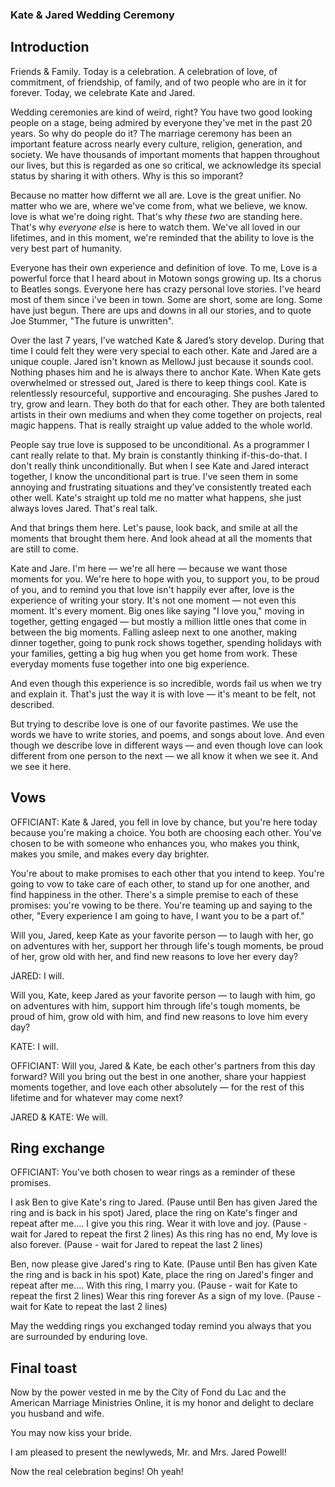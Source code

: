 ### Kate & Jared Wedding Ceremony

## Introduction

Friends & Family. Today is a celebration. A celebration of love, of commitment, of friendship, of family, and of two people who are in it for forever. Today, we celebrate Kate and Jared. 

Wedding ceremonies are kind of weird, right? You have two good looking people on a stage, being admired by everyone they've met in the past 20 years. So why do people do it? The marriage ceremony has been an important feature across nearly every culture, religion, generation, and society. We have thousands of important moments that happen throughout our lives, but this is regarded as one so critical, we acknowledge its special status by sharing it with others. Why is this so imporant?

Because no matter how differnt we all are. Love is the great unifier. No matter who we are, where we've come from, what we believe, we know. love is what we're doing right. That's why *these two* are standing here. That's why *everyone else* is here to watch them. We've all loved in our lifetimes, and in this moment, we're reminded that the ability to love is the very best part of humanity.

Everyone has their own experience and definition of love. To me, Love is a powerful force that I heard about in Motown songs growing up. Its a chorus to Beatles songs. Everyone here has crazy personal love stories. I've heard most of them since i've been in town. Some are short, some are long. Some have just begun. There are ups and downs in all our stories, and to quote Joe Stummer, "The future is unwritten".

Over the last 7 years, I’ve watched Kate & Jared’s story develop. During that time I could felt they were very special to each other. Kate and Jared are a unique couple. Jared isn't known as MellowJ just because it sounds cool. Nothing phases him and he is always there to anchor Kate. When Kate gets overwhelmed or stressed out, Jared is there to keep things cool. Kate is relentlessly resourceful, supportive and encouraging. She pushes Jared to try, grow and learn. They both do that for each other. They are both talented artists in their own mediums and when they come together on projects, real magic happens. That is really straight up value added to the whole world.

People say true love is supposed to be unconditional. As a programmer I cant really relate to that. My brain is constantly thinking if-this-do-that. I don't really think unconditionally. But when I see Kate and Jared interact together, I know the unconditional part is true. I've seen them in some annoying and frustrating situations and they've consistently treated each other well. Kate's straight up told me no matter what happens, she just always loves Jared. That's real talk.

And that brings them here. Let's pause, look back, and smile at all the moments that brought them here. And look ahead at all the moments that are still to come.

Kate and Jare. I'm here — we're all here — because we want those moments for you. We're here to hope with you, to support you, to be proud of you, and to remind you that love isn't happily ever after, love is the experience of writing your story. It's not one moment — not even this moment. It's every moment. Big ones like saying "I love you," moving in together, getting engaged — but mostly a million little ones that come in between the big moments. Falling asleep next to one another, making dinner together, going to punk rock shows together, spending holidays with your families, getting a big hug when you get home from work. These everyday moments fuse together into one big experience.

And even though this experience is so incredible, words fail us when we try and explain it. That's just the way it is with love — it's meant to be felt, not described.

But trying to describe love is one of our favorite pastimes. We use the words we have to write stories, and poems, and songs about love. And even though we describe love in different ways — and even though love can look different from one person to the next — we all know it when we see it. And we see it here.


## Vows
OFFICIANT: Kate & Jared, you fell in love by chance, but you're here today because you're making a choice. You both are choosing each other. You've chosen to be with someone who enhances you, who makes you think, makes you smile, and makes every day brighter.

You're about to make promises to each other that you intend to keep. You're going to vow to take care of each other, to stand up for one another, and find happiness in the other. There's a simple premise to each of these promises: you're vowing to be there. You're teaming up and saying to the other, "Every experience I am going to have, I want you to be a part of."

Will you, Jared, keep Kate as your favorite person — to laugh with her, go on adventures with her, support her through life's tough moments, be proud of her, grow old with her, and find new reasons to love her every day?

JARED: I will. 

Will you, Kate, keep Jared as your favorite person — to laugh with him, go on adventures with him, support him through life's tough moments, be proud of him, grow old with him, and find new reasons to love him every day?

KATE: I will.

OFFICIANT: Will you, Jared & Kate, be each other's partners from this day forward? Will you bring out the best in one another, share your happiest moments together, and love each other absolutely — for the rest of this lifetime and for whatever may come next?

JARED & KATE: We will.


## Ring exchange

OFFICIANT: You've both chosen to wear rings as a reminder of these promises. 

I ask Ben to give Kate's ring to Jared. 
(Pause until Ben has given Jared the ring and is back in his spot)
Jared, place the ring on Kate's finger and repeat after me....
I give you this ring.
Wear it with love and joy. 
(Pause - wait for Jared to repeat the first 2 lines)
As this ring has no end,
My love is also forever.
(Pause - wait for Jared to repeat the last 2 lines)

Ben, now please give Jared's ring to Kate.
(Pause until Ben has given Kate the ring and is back in his spot)
Kate, place the ring on Jared's finger and repeat after me....
With this ring,
I marry you.
(Pause - wait for Kate to repeat the first 2 lines)
Wear this ring forever
As a sign of my love.
(Pause - wait for Kate to repeat the last 2 lines)

May the wedding rings you exchanged today remind you always that you are surrounded by enduring love.

## Final toast

Now by the power vested in me by the City of Fond du Lac and the American Marriage Ministries Online, it is my honor and delight to declare you husband and wife.

You may now kiss your bride.

I am pleased to present the newlyweds, Mr. and Mrs. Jared Powell!

Now the real celebration begins! Oh yeah! 



